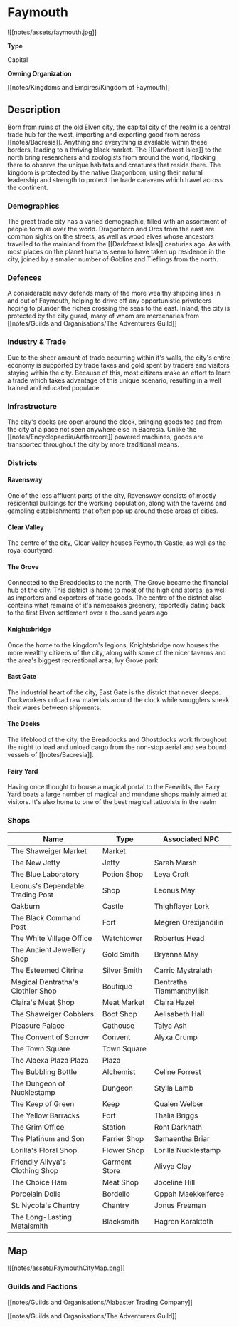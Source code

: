 # Faymouth
![[notes/assets/faymouth.jpg]]

**Type**

Capital

**Owning Organization**

[[notes/Kingdoms and Empires/Kingdom of Faymouth]]

## Description
Born from ruins of the old Elven city, the capital city of the realm is a central trade hub for the west, importing and exporting good from across [[notes/Bacresia]]. Anything and everything is available within these borders, leading to a thriving black market. The [[Darkforest Isles]] to the north bring researchers and zoologists from around the world, flocking there to observe the unique habitats and creatures that reside there. The kingdom is protected by the native Dragonborn, using their natural leadership and strength to protect the trade caravans which travel across the continent.

### Demographics
The great trade city has a varied demographic, filled with an assortment of people form all over the world. Dragonborn and Orcs from the east are common sights on the streets, as well as wood elves whose ancestors travelled to the mainland from the [[Darkforest Isles]] centuries ago. As with most places on the planet humans seem to have taken up residence in the city, joined by a smaller number of Goblins and Tieflings from the north.  


### Defences
A considerable navy defends many of the more wealthy shipping lines in and out of Faymouth, helping to drive off any opportunistic privateers hoping to plunder the riches crossing the seas to the east. Inland, the city is protected by the city guard, many of whom are mercenaries from [[notes/Guilds and Organisations/The Adventurers Guild]]


### Industry & Trade
Due to the sheer amount of trade occurring within it's walls, the city's entire economy is supported by trade taxes and gold spent by traders and visitors staying within the city. Because of this, most citizens make an effort to learn a trade which takes advantage of this unique scenario, resulting in a well trained and educated populace.  

### Infrastructure

The city's docks are open around the clock, bringing goods too and from the city at a pace not seen anywhere else in Bacresia. Unlike the [[notes/Encyclopaedia/Aethercore]] powered machines, goods are transported throughout the city by more traditional means. 


### Districts

#### Ravensway
One of the less affluent parts of the city, Ravensway consists of mostly residential buildings for the working population, along with the taverns and gambling establishments that often pop up around these areas of cities.

#### Clear Valley
The centre of the city, Clear Valley houses Feymouth Castle, as well as the royal courtyard. 

#### The Grove
Connected to the Breaddocks to the north, The Grove became the financial hub of the city. This district is home to most of the high end stores, as well as importers and exporters of trade goods. The centre of the district also contains what remains of it's namesakes greenery, reportedly dating back to the first Elven settlement over a thousand years ago

#### Knightsbridge
Once the home to the kingdom's legions, Knightsbridge now houses the more wealthy citizens of the city, along with some of the nicer taverns and the area's biggest recreational area, Ivy Grove park

#### East Gate
The industrial heart of the city, East Gate is the district that never sleeps. Dockworkers unload raw materials around the clock while smugglers sneak their wares between shipments.

#### The Docks
The lifeblood of the city, the Breaddocks and Ghostdocks work throughout the night to load and unload cargo from the non-stop aerial and sea bound vessels of [[notes/Bacresia]].  

#### Fairy Yard
Having once thought to house a magical portal to the Faewilds, the Fairy Yard boats a large number of magical and mundane shops mainly aimed at visitors. It's also home to one of the best magical tattooists in the realm 


### Shops
| Name                              | Type          | Associated NPC            |
| --------------------------------- | ------------- | ------------------------- |
| The Shaweiger Market              | Market        |                           |
| The New Jetty                     | Jetty         | Sarah Marsh               |
| The Blue Laboratory               | Potion Shop   | Leya Croft                |
| Leonus's Dependable Trading Post  | Shop          | Leonus May                |
| Oakburn                           | Castle        | Thighflayer Lork          |
| The Black Command Post            | Fort          | Megren Orexijandilin      |
| The White Village Office          | Watchtower    | Robertus Head             |
| The Ancient Jewellery Shop        | Gold Smith    | Bryanna May               |
| The Esteemed Citrine              | Silver Smith  | Carric Mystralath         |
| Magical Dentratha's Clothier Shop | Boutique      | Dentratha Tiammanthyilish |
| Claira's Meat Shop                | Meat Market   | Claira Hazel              |
| The Shaweiger Cobblers            | Boot Shop     | Aelisabeth Hall           |
| Pleasure Palace                   | Cathouse      | Talya Ash                 |
| The Convent of Sorrow             | Convent       | Alyxa Crump               |
| The Town Square                   | Town Square   |                           |
| The Alaexa Plaza Plaza            | Plaza         |                           |
| The Bubbling Bottle               | Alchemist     | Celine Forrest            |
| The Dungeon of Nucklestamp        | Dungeon       | Stylla Lamb               |
| The Keep of Green                 | Keep          | Qualen Welber             |
| The Yellow Barracks               | Fort          | Thalia Briggs             |
| The Grim Office                   | Station       | Ront Darknath             |
| The Platinum and Son              | Farrier Shop  | Samaentha Briar           |
| Lorilla's Floral Shop             | Flower Shop   | Lorilla Nucklestamp       |
| Friendly Alivya's Clothing Shop   | Garment Store | Alivya Clay               |
| The Choice Ham                    | Meat Shop     | Joceline Hill             |
| Porcelain Dolls                   | Bordello      | Oppah Maekkelferce        |
| St. Nycola's Chantry              | Chantry       | Jonus Freeman             |
| The Long-Lasting Metalsmith       | Blacksmith    | Hagren Karaktoth          |
## Map

![[notes/assets/FaymouthCityMap.png]]

### Guilds and Factions

[[notes/Guilds and Organisations/Alabaster Trading Company]]

[[notes/Guilds and Organisations/The Adventurers Guild]]